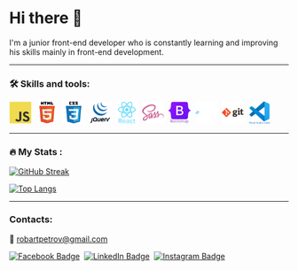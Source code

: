 <h1>Hi there 👋</h1> 

I'm a junior front-end developer who is constantly learning and improving his skills mainly in front-end development.

---

### :hammer_and_wrench: Skills and tools:

<div>
  <img src="https://github.com/devicons/devicon/blob/master/icons/javascript/javascript-original.svg" title="JavaScript" alt="JavaScript" width="40" height="40"/>&nbsp;
  <img src="https://github.com/devicons/devicon/blob/master/icons/html5/html5-original-wordmark.svg" title="HTML5" alt="HTML5" width="40" height="40"/>&nbsp;
  <img src="https://github.com/devicons/devicon/blob/master/icons/css3/css3-original-wordmark.svg" title="CSS3" alt="CSS3" width="40" height="40"/>&nbsp;
  <img src="https://github.com/devicons/devicon/blob/master/icons/jquery/jquery-original-wordmark.svg" title="JQuery" alt="JQuery" width="40" height="40"/>&nbsp;
  <img src="https://github.com/devicons/devicon/blob/master/icons/react/react-original-wordmark.svg" title="React" alt="React" width="40" height="40"/>&nbsp;
  <img src="https://github.com/devicons/devicon/blob/master/icons/sass/sass-original.svg" title="SASS" alt="SASS" width="40" height="40"/>&nbsp;
  <img src="https://github.com/devicons/devicon/blob/master/icons/bootstrap/bootstrap-original-wordmark.svg" title="Bootstrap" alt="Bootstrap" width="40" height="40"/>&nbsp;
  <img src="https://github.com/devicons/devicon/blob/master/icons/tailwindcss/tailwindcss-original-wordmark.svg" title="TailwindCSS" alt="TailwindCSS" width="40" height="40"/>&nbsp;
<!--   <img src="https://github.com/devicons/devicon/blob/master/icons/nodejs/nodejs-original-wordmark.svg" title="NodeJS" alt="NodeJS" width="40" height="40"/>&nbsp; -->
<!--   <img src="https://github.com/devicons/devicon/blob/master/icons/mongodb/mongodb-original-wordmark.svg" title="MongoDB" alt="MongoDB" width="40" height="40"/>&nbsp; -->
  <img src="https://github.com/devicons/devicon/blob/master/icons/git/git-original-wordmark.svg" title="Git" alt="Git" width="40" height="40"/>&nbsp;
  <img src="https://github.com/devicons/devicon/blob/master/icons/vscode/vscode-original-wordmark.svg" title="VS Code" alt="VS Code" width="40" height="40"/>&nbsp;
</div>

---

### :fire: My Stats :

[![GitHub Streak](https://github-readme-streak-stats-git-depen-3f983a-robarto97s-projects.vercel.app?user=Robarto97)](https://git.io/streak-stats)

[![Top Langs](https://github-readme-stats.vercel.app/api/top-langs/?username=Robarto97&layout=compact&theme=vision-friendly-dark)](https://github.com/anuraghazra/github-readme-stats)


---

### Contacts:

📧 robartpetrov@gmail.com

[![Facebook Badge](https://img.shields.io/badge/-Facebook-1877f2?style=flat-square&logo=Facebook&logoColor=white&link=https://www.facebook.com/robart.petrov)](https://www.facebook.com/robart.petrov)&nbsp;
[![LinkedIn Badge](https://img.shields.io/badge/-LinkedIn-0077b5?style=flat-square&logo=LinkedIn&logoColor=white&link=https://www.linkedin.com/in/robart-petrov-a4b5871a8/)](https://www.linkedin.com/in/robart-petrov-a4b5871a8/)&nbsp;
[![Instagram Badge](https://img.shields.io/badge/-Instagram-c13584?style=flat-square&logo=instagram&logoColor=white&link=https://www.instagram.com/robart.petrov/)](https://www.instagram.com/robart.petrov/)
